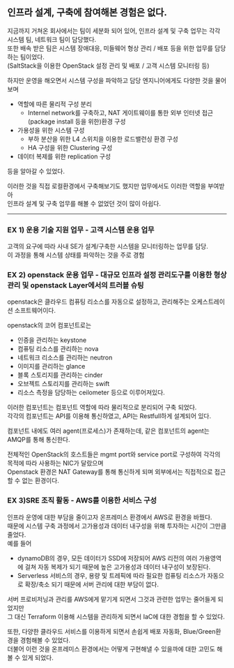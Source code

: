 ## 인프라 설계, 구축에 참여해본 경험은 없다.

지금까지 거쳐온 회사에서는 팀이 세분화 되어 있어, 인프라 설계 및 구축 업무는 각각 시스템 팀, 네트워크 팀이 담당했다. <br>
또한 배속 받은 팀은 시스템 장애대응, 미들웨어 형상 관리 / 배포 등을 위한 업무를 담당하는 팀이었다.<br>
(SaltStack을 이용한 OpenStack 설정 관리 및 배포 / 고객 시스템 모니터링 등)<br>

하지만 운영을 해오면서 시스템 구성을 파악하고 담당 엔지니어에게도 다양한 것을 물어보며<br>
- 역할에 따른 물리적 구성 분리
    - Internel network를 구축하고, NAT 게이트웨이를 통한 외부 인터넷 접근(package install 등을 위한)환경 구성
- 가용성을 위한 시스템 구성
    - 부하 분산을 위한 L4 스위치을 이용한 로드밸런싱 환경 구성
    - HA 구성을 위한 Clustering 구성
- 데이터 복제를 위한 replication 구성

등을 알아갈 수 있었다.

이러한 것을 직접 로컬환경에서 구축해보기도 했지만 업무에서도 이러한 역할을 부여받아<br>
인프라 설계 및 구축 업무를 해볼 수 없었던 것이 많이 아쉽다.<br>

<hr>

### EX 1) 운용 기술 지원 업무 - 고객 시스템 운용 업무<br>
고객의 요구에 따라 사내 SE가 설계/구축한 시스템을 모니터링하는 업무를 담당.<br>
이 과정을 통해 시스템 상태를 파악하는 것을 주로 경험

### EX 2) openstack 운용 업무 - 대규모 인프라 설정 관리도구를 이용한 형상 관리 및 openstack Layer에서의 트러블 슈팅<br>
openstack은 클라우드 컴퓨팅 리소스를 자동으로 설정하고, 관리해주는 오케스트레이션 소프트웨어이다.

openstack의 코어 컴포넌트로는 
- 인증을 관리하는 keystone
- 컴퓨팅 리소스를 관리하는 nova
- 네트워크 리소스를 관리하는 neutron
- 이미지를 관리하는 glance
- 블록 스토리지를 관리하는 cinder
- 오브젝트 스토리지를 관리하는 swift
- 리소스 측정을 담당하는 ceilometer 등으로 이루어져있다.

이러한 컴포넌트는 컴포넌트 역할에 따라 물리적으로 분리되어 구축 되었다.<br>
각각의 컴포넌트는 API를 이용해 통신하였고, API는 Restfull하게 설계되어 있다.

컴포넌트 내에도 여러 agent(프로세스)가 존재하는데, 같은 컴포넌트의 agent는 AMQP를 통해 통신한다.

전체적인 OpenStack의 호스트들은 mgmt port와 service port로 구성하여 각각의 목적에 따라 사용하는 NIC가 달랐으며<br>
Openstack 환경은 NAT Gateway를 통해 통신하게 되며 외부에서는 직접적으로 접근할 수 없는 환경이다.

### EX 3)SRE 조직 활동 - AWS를 이용한 서비스 구성<br>
인프라 운영에 대한 부담을 줄이고자 온프레미스 환경에서 AWS로 환경을 바꿨다.<br>
때문에 시스템 구축 과정에서 고가용성과 데이터 내구성을 위해 투자하는 시간이 그만큼 줄었다.<br>
예를 들어 
- dynamoDB의 경우, 모든 데이터가 SSD에 저장되어 AWS 리전의 여러 가용영역에 걸쳐 자동 복제가 되기 때문에 높은 고가용성과 데이터 내구성이 보장된다.
- Serverless 서비스의 경우, 용량 및 트레픽에 따라 필요한 컴퓨팅 리소스가 자동으로 확장/축소 되기 때문에 서버 관리에 대한 부담이 없다.

서버 프로비저닝과 관리를 AWS에게 맡기게 되면서 그것과 관련한 업무는 줄어들게 되었지만<br>
그 대신 Terraform 이용해 시스템을 관리하게 되면서 IaC에 대한 경험을 할 수 있었다.

또한, 다양한 클라우드 서비스를 이용하게 되면서 손쉽게 배포 자동화, Blue/Green환경을 경험해볼 수 있었다.<br>
더불어 이런 것을 온프레미스 환경에서는 어떻게 구현해낼 수 있을까에 대한 고민도 해볼 수 있게 되었다.

